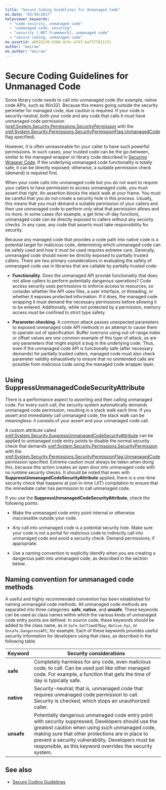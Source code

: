 ```yaml
---
title: "Secure Coding Guidelines for Unmanaged Code"
ms.date: "03/30/2017"
helpviewer_keywords: 
  - "code security, unmanaged code"
  - "unmanaged code, securing"
  - "security [.NET Framework], unmanaged code"
  - "secure coding, unmanaged code"
ms.assetid: a8d15139-d368-4c9c-a747-ba757781117c
author: "mairaw"
ms.author: "mairaw"
---
```

# Secure Coding Guidelines for Unmanaged Code
Some library code needs to call into unmanaged code (for example, native code APIs, such as Win32). Because this means going outside the security perimeter for managed code, due caution is required. If your code is security-neutral, both your code and any code that calls it must have unmanaged code permission (<xref:System.Security.Permissions.SecurityPermission> with the <xref:System.Security.Permissions.SecurityPermissionFlag.UnmanagedCode> flag specified).  
  
 However, it is often unreasonable for your caller to have such powerful permissions. In such cases, your trusted code can be the go-between, similar to the managed wrapper or library code described in [Securing Wrapper Code](../../../docs/framework/misc/securing-wrapper-code.md). If the underlying unmanaged code functionality is totally safe, it can be directly exposed; otherwise, a suitable permission check (demand) is required first.  
  
 When your code calls into unmanaged code but you do not want to require your callers to have permission to access unmanaged code, you must assert that right. An assertion blocks the stack walk at your frame. You must be careful that you do not create a security hole in this process. Usually, this means that you must demand a suitable permission of your callers and then use unmanaged code to perform only what that permission allows and no more. In some cases (for example, a get time-of-day function), unmanaged code can be directly exposed to callers without any security checks. In any case, any code that asserts must take responsibility for security.  
  
 Because any managed code that provides a code path into native code is a potential target for malicious code, determining which unmanaged code can be safely used and how it must be used requires extreme care. Generally, unmanaged code should never be directly exposed to partially trusted callers. There are two primary considerations in evaluating the safety of unmanaged code use in libraries that are callable by partially trusted code:  
  
-   **Functionality**. Does the unmanaged API provide functionality that does not allow callers to perform potentially dangerous operations? Code access security uses permissions to enforce access to resources, so consider whether the API uses files, a user interface, or threading, or whether it exposes protected information. If it does, the managed code wrapping it must demand the necessary permissions before allowing it to be entered. Additionally, while not protected by a permission, memory access must be confined to strict type safety.  
  
-   **Parameter checking**. A common attack passes unexpected parameters to exposed unmanaged code API methods in an attempt to cause them to operate out of specification. Buffer overruns using out-of-range index or offset values are one common example of this type of attack, as are any parameters that might exploit a bug in the underlying code. Thus, even if the unmanaged code API is functionally safe (after necessary demands) for partially trusted callers, managed code must also check parameter validity exhaustively to ensure that no unintended calls are possible from malicious code using the managed code wrapper layer.  
  
## Using SuppressUnmanagedCodeSecurityAttribute  
 There is a performance aspect to asserting and then calling unmanaged code. For every such call, the security system automatically demands unmanaged code permission, resulting in a stack walk each time. If you assert and immediately call unmanaged code, the stack walk can be meaningless: it consists of your assert and your unmanaged code call.  
  
 A custom attribute called <xref:System.Security.SuppressUnmanagedCodeSecurityAttribute> can be applied to unmanaged code entry points to disable the normal security check that demands <xref:System.Security.Permissions.SecurityPermission> with the <xref:System.Security.Permissions.SecurityPermissionFlag.UnmanagedCode> permission specified. Extreme caution must always be taken when doing this, because this action creates an open door into unmanaged code with no runtime security checks. It should be noted that even with **SuppressUnmanagedCodeSecurityAttribute** applied, there is a one-time security check that happens at just-in-time (JIT) compilation to ensure that the immediate caller has permission to call unmanaged code.  
  
 If you use the **SuppressUnmanagedCodeSecurityAttribute**, check the following points:  
  
-   Make the unmanaged code entry point internal or otherwise inaccessible outside your code.  
  
-   Any call into unmanaged code is a potential security hole. Make sure your code is not a portal for malicious code to indirectly call into unmanaged code and avoid a security check. Demand permissions, if appropriate.  
  
-   Use a naming convention to explicitly identify when you are creating a dangerous path into unmanaged code, as described in the section below..  
  
## Naming convention for unmanaged code methods  
 A useful and highly recommended convention has been established for naming unmanaged code methods. All unmanaged code methods are separated into three categories: **safe**, **native**, and **unsafe**. These keywords can be used as class names within which the various kinds of unmanaged code entry points are defined. In source code, these keywords should be added to the class name, as in `Safe.GetTimeOfDay`, `Native.Xyz`, or `Unsafe.DangerousAPI`, for example. Each of these keywords provides useful security information for developers using that class, as described in the following table.  
  
|Keyword|Security considerations|  
|-------------|-----------------------------|  
|**safe**|Completely harmless for any code, even malicious code, to call. Can be used just like other managed code. For example, a function that gets the time of day is typically safe.|  
|**native**|Security-neutral; that is, unmanaged code that requires unmanaged code permission to call. Security is checked, which stops an unauthorized caller.|  
|**unsafe**|Potentially dangerous unmanaged code entry point with security suppressed. Developers should use the greatest caution when using such unmanaged code, making sure that other protections are in place to prevent a security vulnerability. Developers must be responsible, as this keyword overrides the security system.|  
  
## See also

- [Secure Coding Guidelines](../../../docs/standard/security/secure-coding-guidelines.md)

